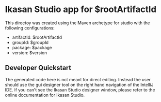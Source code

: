 # Ikasan Studio app for $rootArtifactId
This directoy was created using the Maven archetype for studio with the following configurations:

* artifactId: $rootArtifactId
* groupId: $groupId
* package: $package
* version: $version

## Developer Quickstart
The generated code here is not meant for direct editing. Instead the user should use the gui designer tool on the right hand navigation of the IntelliJ IDE.
If you can't see the Ikasan Studio designer window, please refer to the online documentation for Ikasan Studio.

